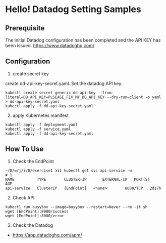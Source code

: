 # Hello! Datadog Setting Samples

## Prerequisite

The initial Datadog configuration has been completed and the API KEY has been issued.
https://www.datadoghq.com/

## Configuration

1. create secret key

create dd-api-key-secret.yaml.
Set the datadog API key.

```
kubectl create secret generic dd-api-key --from-literal=DD_API_KEY=PLSEASE_FIX_MY_DD_API_KEY --dry-run=client -o yaml > dd-api-key-secret.yaml
kubectl apply -f dd-api-key-secret.yaml
```

2. apply Kubernetes manifest

```
kubectl apply -f deployment.yaml
kubectl apply -f service.yaml
kubectl apply -f dd-api-key-secret.yaml
```

## How To Use

1. Check the EndPoint

```
~/D/w/j/i/D/exercise1 ❯❯❯ kubectl get svc api-service -w                                                               ✘ 1
NAME          TYPE        CLUSTER-IP       EXTERNAL-IP   PORT(S)    AGE
api-service   ClusterIP   [EndPoint]   <none>        8080/TCP   2d17h
```

2. Check API

```
kubectl run busybox --image=busybox --restart=Never --rm -it sh
wget [EndPoint]:8080/success
wget [EndPoint]:8080/error
```

3. Check the Datadog
- https://app.datadoghq.com/apm/
